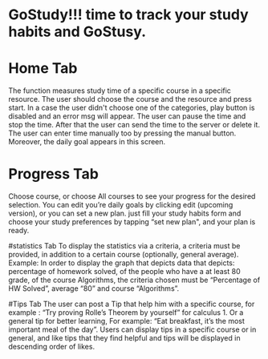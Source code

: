 # GoStudy!!! time to track your study habits and GoStusy.

# Home Tab
The function measures study time of a specific course in a specific resource.
The user should choose the course and the resource and press start.
In a case the user didn't choose one of the categories, play button is disabled and an error msg will appear.
The user can pause the time and stop the time.
After that the user can send the time to the server or delete it.
The user can enter time manually too by pressing the manual button.
Moreover, the daily goal appears in this screen.

# Progress Tab
Choose course, or choose All courses to see your progress for the desired selection.
 You can edit you’re daily goals by clicking edit (upcoming version),
 or you can set a new plan.
 just fill your study habits form and choose your study preferences
 by tapping “set new plan", and your plan is ready.
 
 #statistics Tab
 To display the statistics via a criteria, a criteria must be provided,
 in addition to a certain course (optionally, general average). 
  Example: In order to display the graph that depicts data that depicts:
  percentage of homework solved, of the people who have a at least 80 grade, of the course Algorithms,
  the criteria chosen must be “Percentage of HW Solved”, average “80” and course “Algorithms”.
  
 #Tips Tab
  The user can post a Tip that help him with a specific course, 
for example : “Try proving Rolle’s Theorem by yourself” for calculus 1.
Or a general tip for better learning,
For example: “Eat breakfast, it’s the most important meal of the day”.
Users can display tips in a specific course or in general,
and like tips that they find helpful and tips will be displayed in descending order of likes.


